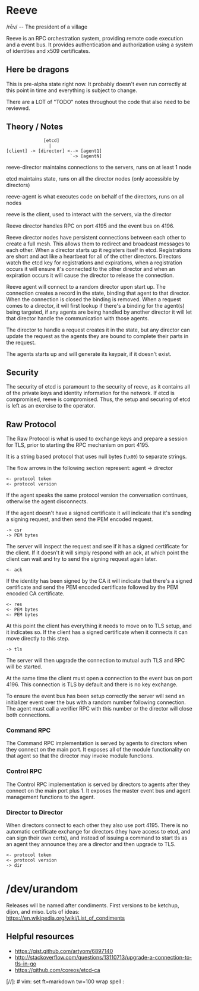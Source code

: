 Reeve
=====

/rēv/ -- The president of a village

Reeve is an RPC orchestration system, providing remote code execution and a event bus.  It provides
authentication and authorization using a system of identities and x509 certificates.


Here be dragons
---------------

This is pre-alpha state right now.  It probably doesn't even run correctly at this point in time and
everything is subject to change.

There are a LOT of "TODO" notes throughout the code that also need to be reviewed.


Theory / Notes
--------------

```
              [etcd]
                |
[client] -> [director] <--> [agent1]
                        `-> [agentN]

```

reeve-director maintains connections to the servers, runs on at least 1 node

etcd maintains state, runs on all the director nodes (only accessible by directors)

reeve-agent is what executes code on behalf of the directors, runs on all nodes

reeve is the client, used to interact with the servers, via the director

Reeve director handles RPC on port 4195 and the event bus on 4196.


Reeve director nodes have persistent connections between each other to create a full mesh.  This
allows them to redirect and broadcast messages to each other.  When a director starts up it
registers itself in etcd.  Registrations are short and act like a heartbeat for all of the other
directors.  Directors watch the etcd key for registrations and expirations, when a registration
occurs it will ensure it's connected to the other director and when an expiration occurs it will
cause the director to release the connection.

Reeve agent will connect to a random director upon start up.  The connection creates a record in
the state, binding that agent to that director.  When the connection is closed the binding is
removed.  When a request comes to a director, it will first lookup if there's a binding for the
agent(s) being targeted, if any agents are being handled by another director it will let that
director handle the communication with those agents.

The director to handle a request creates it in the state, but any director can update the request as
the agents they are bound to complete their parts in the request.

The agents starts up and will generate its keypair, if it doesn't exist.  

Security
--------

The security of etcd is paramount to the security of reeve, as it contains all of the private keys
and identity information for the network.  If etcd is compromised, reeve is compromised.  Thus, the
setup and securing of etcd is left as an exercise to the operator.


Raw Protocol
------------

The Raw Protocol is what is used to exchange keys and prepare a session for TLS, prior to starting
the RPC mechanism on port 4195.  

It is a string based protocol that uses null bytes (`\x00`) to separate strings. 

The flow arrows in the following section represent: agent -> director

```
<- protocol token
<- protocol version
```

If the agent speaks the same protocol version the conversation continues, otherwise the agent
disconnects.

If the agent doesn't have a signed certificate it will indicate that it's sending a signing request,
and then send the PEM encoded request.

```
-> csr
-> PEM bytes
```

The server will inspect the request and see if it has a signed certificate for the client.  If it
doesn't it will simply respond with an ack, at which point the client can wait and try to send the
signing request again later.

```
<- ack
```

If the identity has been signed by the CA it will indicate that there's a signed certificate and
send the PEM encoded certificate followed by the PEM encoded CA certificate.

```
<- res
<- PEM bytes
<- PEM bytes
```

At this point the client has everything it needs to move on to TLS setup, and it indicates so.  If
the client has a signed certificate when it connects it can move directly to this step.

```
-> tls
```

The server will then upgrade the connection to mutual auth TLS and RPC will be started.

At the same time the client must open a connection to the event bus on port 4196.   This connection
is TLS by default and there is no key exchange.

To ensure the event bus has been setup correctly the server will send an initializer event over the
bus with a random number following connection.  The agent must call a verifier RPC with this number
or the director will close both connections.

### Command RPC

The Command RPC implementation is served by agents to directors when they connect on the main port.
It exposes all of the module functionality on that agent so that the director may invoke module
functions.

### Control RPC

The Control RPC implementation is served by directors to agents after they connect on the main port
plus 1.  It exposes the master event bus and agent management functions to the agent.

### Director to Director

When directors connect to each other they also use port 4195.  There is no automatic certificate
exchange for directors (they have access to etcd, and can sign their own certs), and instead of
issuing a command to start tls as an agent they announce they are a director and then upgrade to
TLS.

```
<- protocol token
<- protocol version
-> dir
```


/dev/urandom
============

Releases will be named after condiments. First versions to be ketchup, dijon, and miso.
Lots of ideas: https://en.wikipedia.org/wiki/List_of_condiments

Helpful resources
-----------------

* https://gist.github.com/artyom/6897140
* http://stackoverflow.com/questions/13110713/upgrade-a-connection-to-tls-in-go
* https://github.com/coreos/etcd-ca



[//]: # vim: set ft=markdown tw=100 wrap spell :
